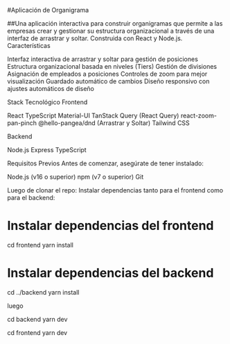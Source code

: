 #Aplicación de Organigrama

##Una aplicación interactiva para construir organigramas que permite a las empresas crear y gestionar su estructura organizacional a través de una interfaz de arrastrar y soltar. Construida con React y Node.js.
Características

Interfaz interactiva de arrastrar y soltar para gestión de posiciones
Estructura organizacional basada en niveles (Tiers)
Gestión de divisiones
Asignación de empleados a posiciones
Controles de zoom para mejor visualización
Guardado automático de cambios
Diseño responsivo con ajustes automáticos de diseño

Stack Tecnológico
Frontend

React
TypeScript
Material-UI
TanStack Query (React Query)
react-zoom-pan-pinch
@hello-pangea/dnd (Arrastrar y Soltar)
Tailwind CSS

Backend

Node.js
Express
TypeScript

Requisitos Previos
Antes de comenzar, asegúrate de tener instalado:

Node.js (v16 o superior)
npm (v7 o superior)
Git 

Luego de clonar el repo:
  Instalar dependencias tanto para el frontend como para el backend:
  # Instalar dependencias del frontend
cd frontend
yarn install

# Instalar dependencias del backend
cd ../backend
yarn install

luego 

cd backend
yarn dev

cd frontend
yarn dev



